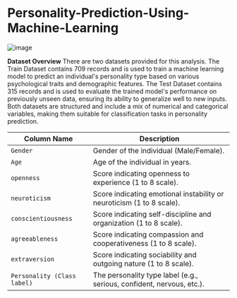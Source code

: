 # Personality-Prediction-Using-Machine-Learning

![image](https://github.com/user-attachments/assets/3555911e-291f-44e7-868c-701d4c116489)

**Dataset Overview**
There are two datasets provided for this analysis. The Train Dataset contains 709 records and is used to train a machine learning model to predict an individual's personality type based on various psychological traits and demographic features. The Test Dataset contains 315 records and is used to evaluate the trained model's performance on previously unseen data, ensuring its ability to generalize well to new inputs. Both datasets are structured and include a mix of numerical and categorical variables, making them suitable for classification tasks in personality prediction.

| Column Name                 | Description                                                           |
| --------------------------- | --------------------------------------------------------------------- |
| `Gender`                    | Gender of the individual (Male/Female).                               |
| `Age`                       | Age of the individual in years.                                       |
| `openness`                  | Score indicating openness to experience (1 to 8 scale).               |
| `neuroticism`               | Score indicating emotional instability or neuroticism (1 to 8 scale). |
| `conscientiousness`         | Score indicating self-discipline and organization (1 to 8 scale).     |
| `agreeableness`             | Score indicating compassion and cooperativeness (1 to 8 scale).       |
| `extraversion`              | Score indicating sociability and outgoing nature (1 to 8 scale).      |
| `Personality (Class label)` | The personality type label (e.g., serious, confident, nervous, etc.). |

